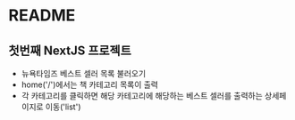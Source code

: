 # README

## 첫번째 NextJS 프로젝트
- 뉴욕타임즈 베스트 셀러 목록 불러오기
- home('/')에서는 책 카테고리 목록이 출력
- 각 카테고리를 클릭하면 해당 카테고리에 해당하는 베스트 셀러를 출력하는 상세페이지로 이동('list')